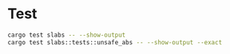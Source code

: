 # Test

```bash
cargo test slabs -- --show-output
cargo test slabs::tests::unsafe_abs -- --show-output --exact
```

